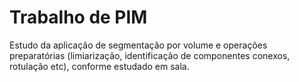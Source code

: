 # Trabalho de PIM
Estudo da aplicação de segmentação por volume e operações preparatórias (limiarização, identificação de componentes conexos, rotulação etc), conforme estudado em sala.